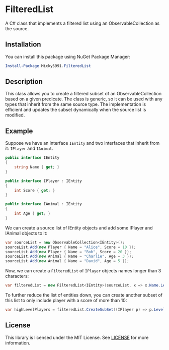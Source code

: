 # FilteredList

A C# class that implements a filtered list using an ObservableCollection as the source.

## Installation

You can install this package using NuGet Package Manager:

```powershell
Install-Package Micky5991.FilteredList
```

## Description

This class allows you to create a filtered subset of an ObservableCollection based on a given predicate. The class is
generic, so it can be used with any types that inherit from the same source type. The implementation is efficient
and updates the subset dynamically when the source list is modified.

## Example

Suppose we have an interface `IEntity` and two interfaces that inherit from it: `IPlayer` and `IAnimal`.

```csharp
public interface IEntity
{
    string Name { get; }
}

public interface IPlayer : IEntity
{
    int Score { get; }
}

public interface IAnimal : IEntity
{
    int Age { get; }
}
```

We can create a source list of IEntity objects and add some IPlayer and IAnimal objects to it:

```csharp
var sourceList = new ObservableCollection<IEntity>();
sourceList.Add(new Player { Name = "Alice", Score = 10 });
sourceList.Add(new Player { Name = "Bob", Score = 20 });
sourceList.Add(new Animal { Name = "Charlie", Age = 3 });
sourceList.Add(new Animal { Name = "David", Age = 5 });
```

Now, we can create a `FilteredList` of `IPlayer` objects names longer than 3 characters:

```csharp
var filteredList = new FilteredList<IEntity>(sourceList, x => x.Name.Length > 10);
```

To further reduce the list of entities down, you can create another subset of this list to only include player with a score
of more than 10:

```csharp
var highLevelPlayers = filteredList.CreateSubSet((IPlayer p) => p.Level > 20);
```

## License

This library is licensed under the MIT License. See [LICENSE](LICENSE) for more information.
